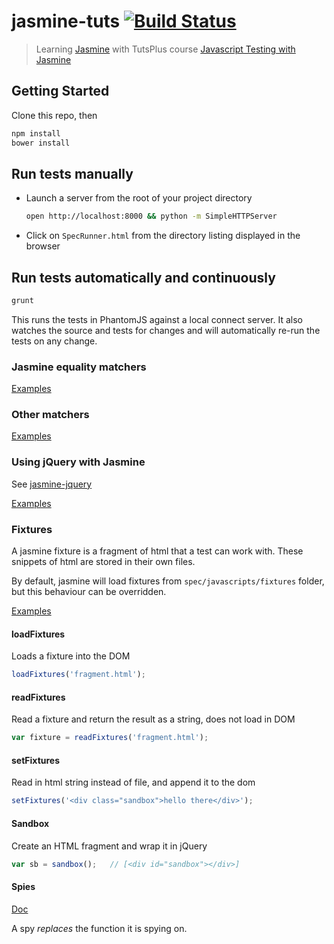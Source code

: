# jasmine-tuts [![Build Status](https://secure.travis-ci.org/danielabar/jasmine-tuts.png?branch=master)](https://travis-ci.org/danielabar/jasmine-tuts)

> Learning [Jasmine](http://jasmine.github.io/2.0/introduction.html)
with TutsPlus course [Javascript Testing with Jasmine](https://courses.tutsplus.com/courses/javascript-testing-with-jasmine)

## Getting Started

Clone this repo, then

  ```bash
  npm install
  bower install
  ```

## Run tests manually
* Launch a server from the root of your project directory

  ```bash
  open http://localhost:8000 && python -m SimpleHTTPServer
  ```
* Click on `SpecRunner.html` from the directory listing displayed in the browser

## Run tests automatically and continuously

  ```bash
  grunt
  ```

This runs the tests in PhantomJS against a local connect server.
It also watches the source and tests for changes and will automatically re-run the tests on any change.

### Jasmine equality matchers

[Examples](spec/CalculatorSpec.js)

### Other matchers

[Examples](spec/ExampleSpec.js)

### Using jQuery with Jasmine

See [jasmine-jquery](https://github.com/velesin/jasmine-jquery)

[Examples](spec/DomSpec.js)

### Fixtures

A jasmine fixture is a fragment of html that a test can work with.
These snippets of html are stored in their own files.

By default, jasmine will load fixtures from `spec/javascripts/fixtures` folder, but this behaviour can be overridden.

[Examples](spec/LearningFixtureSpec.js)

#### loadFixtures

Loads a fixture into the DOM

  ```javascript
  loadFixtures('fragment.html');
  ```

#### readFixtures

Read a fixture and return the result as a string, does not load in DOM

  ```javascript
  var fixture = readFixtures('fragment.html');
  ```

#### setFixtures

Read in html string instead of file, and append it to the dom

  ```javascript
  setFixtures('<div class="sandbox">hello there</div>');
  ```

#### Sandbox

Create an HTML fragment and wrap it in jQuery

  ```javascript
  var sb = sandbox();   // [<div id="sandbox"></div>]
  ```

#### Spies

[Doc](https://github.com/pivotal/jasmine/wiki/Spies)

A spy _replaces_ the function it is spying on.